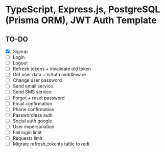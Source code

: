 # TypeScript, Express.js, PostgreSQL (Prisma ORM), JWT Auth Template

## TO-DO

- [x] Signup
- [ ] Login
- [ ] Logout
- [ ] Refresh tokens + invalidate old token
- [ ] Get user data + isAuth middleware
- [ ] Change user password
- [ ] Send email service
- [ ] Send SMS service
- [ ] Forgot + reset password
- [ ] Email confirmation
- [ ] Phone confirmation
- [ ] Passwordless auth
- [ ] Social auth google
- [ ] User impersonation
- [ ] Fail login limit
- [ ] Requests limit
- [ ] Migrate refresh_tokents table to redi
